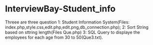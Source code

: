 # InterviewBay-Student_info

Threee are three question
1: Student Information System(Files: index.php,style.css,edit.php,edit.png,db_connection.php);
2: Sort String based on sttring length(Files Que.php)
3: SQL Query to displaye  the employees for each age from 30 to 50(Que3.txt).
